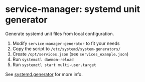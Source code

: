 # service-manager: systemd unit generator

Generate systemd unit files from local configuration.

1. Modify `service-manager-generator` to fit your needs
2. Copy the script to `/etc/systemd/system-generators/`
3. Create `/opt/services.json` (see `services_example.json`)
4. Run `systemctl daemon-reload`
5. Run `systemctl start multi-user.target`

See [systemd.generator](https://www.freedesktop.org/software/systemd/man/systemd.generator.html)
for more info.
